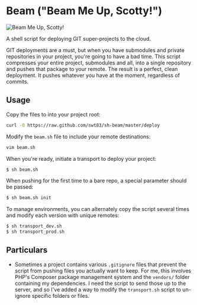 # Beam ("Beam Me Up, Scotty!")

![Beam Me Up, Scotty!](http://www.thetimes.co.uk/tto/multimedia/archive/00436/133583538_star-trek_436777c.jpg)

A shell script for deploying GIT super-projects to the cloud.

GIT deployments are a must, but when you have submodules and private repositories in your project, you're going to have a bad time. This script compresses your entire project, submodules and all, into a single repository and pushes that package to your remote. The result is a perfect, clean deployment. It pushes whatever you have at the moment, regardless of commits.

## Usage

Copy the files to into your project root:

```bash
curl -O https://raw.github.com/swt83/sh-beam/master/deploy
```

Modify the ``beam.sh`` file to include your remote destinations:

```bash
vim beam.sh
```

When you're ready, initiate a transport to deploy your project:

```bash
$ sh beam.sh
```

When pushing for the first time to a bare repo, a special parameter should be passed:

```bash
$ sh beam.sh init
```

To manage environments, you can alternately copy the script several times and modify each version with unique remotes:

```bash
$ sh transport_dev.sh
$ sh transport_prod.sh
```

## Particulars

- Sometimes a project contains various ``.gitignore`` files that prevent the script from pushing files you actually want to keep.  For me, this involves PHP's Composer package management system and the ``vendors/`` folder containing my dependencies.  I need the script to send those up to the server, and so I've added a way to modify the ``transport.sh`` script to un-ignore specific folders or files.